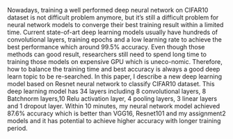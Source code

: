 Nowadays, training a well performed deep neural network on CIFAR10 dataset is not difficult problem anymore, but it’s still a difficult problem for neural network models to converge their best training result within a limited time. Current state-of-art deep learning models usually have hundreds of convolutional layers, training epochs and a low learning rate to achieve the best performance which around 99.5% accuracy. Even though those methods can good result, researchers still need to spend long time to training those models on expensive GPU which is uneco-nomic. Therefore, how to balance the training time and best accuracy is always a good deep learn topic to be re-searched. In this paper, I describe a new deep learning model based on Resnet neural network to classify CIFAR10 dataset. This deep learning model has 34 layers including 8 convolutional layers, 8 Batchnorm layers,10 Relu activation layer, 4 pooling layers, 3 linear layers and 1 dropout layer.  Within 10 minutes, my neural network model achieved 87.6% accuracy which is better than VGG16, Resnet101 and my assignment2 models and it has potential to achieve higher accuracy with longer training period.

